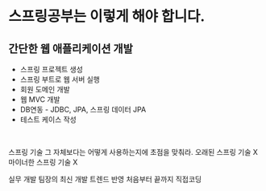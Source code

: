# 스프링공부는 이렇게 해야 합니다.
## 간단한 웹 애플리케이션 개발
* 스프링 프로젝트 생성
* 스프링 부트로 웹 서버 실행
* 회원 도메인 개발
* 웹 MVC 개발
* DB연동 - JDBC, JPA, 스프링 데이터 JPA
* 테스트 케이스 작성
<br/>

스프링 기술 그 자체보다는 어떻게 사용하는지에 초점을 맞춰라.
오래된 스프링 기술 X
마이너한 스프링 기술 X
<br/>

실무 개발 팀장의 최신 개발 트렌드 반영
처음부터 끝까지 직접코딩
